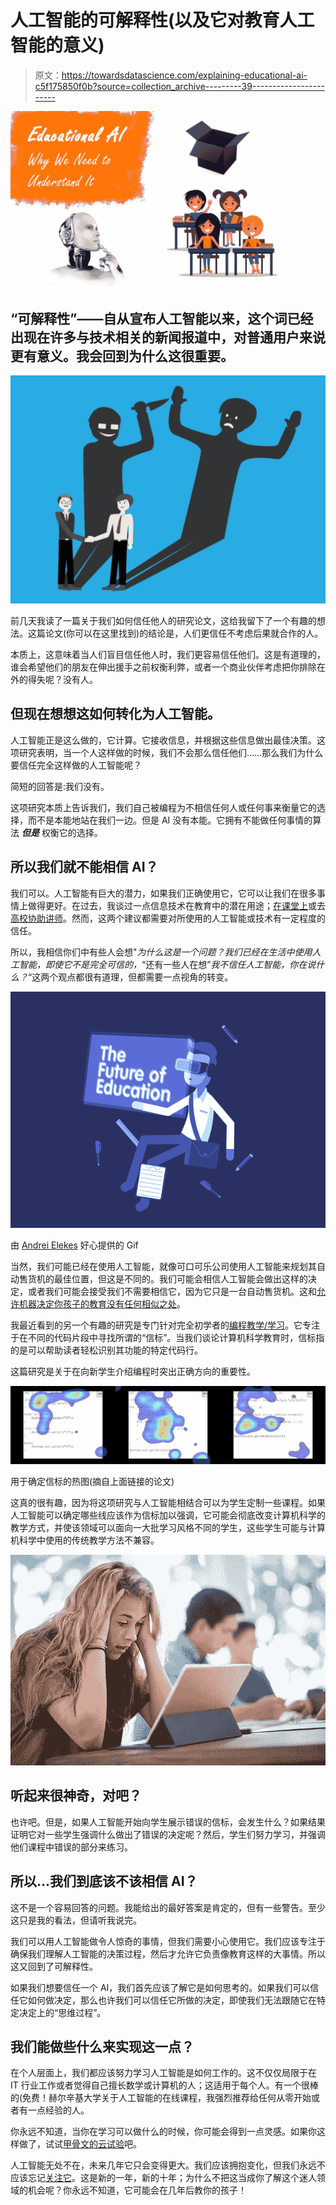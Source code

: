 # 人工智能的可解释性(以及它对教育人工智能的意义)

> 原文：<https://towardsdatascience.com/explaining-educational-ai-c5f175850f0b?source=collection_archive---------39----------------------->

![](img/e2996f33b830ce8d79ce7e42d12b4dd2.png)

## “**可解释性**”——自从宣布人工智能以来，这个词已经出现在许多与技术相关的新闻报道中，对普通用户来说更有意义。我会回到为什么这很重要。

![](img/a397c0548ec3b801446cd396f3447d87.png)

前几天我读了一篇关于我们如何信任他人的研究论文，这给我留下了一个有趣的想法。这篇论文(你可以在这里找到)的结论是，人们更信任不考虑后果就合作的人。

本质上，这意味着当人们盲目信任他人时，我们更容易信任他们。这是有道理的，谁会希望他们的朋友在伸出援手之前权衡利弊，或者一个商业伙伴考虑把你排除在外的得失呢？没有人。

## 但现在想想这如何转化为人工智能。

人工智能正是这么做的，它计算。它接收信息，并根据这些信息做出最佳决策。这项研究表明，当一个人这样做的时候，我们不会那么信任他们……那么我们为什么要信任完全这样做的人工智能呢？

简短的回答是:我们没有。

这项研究本质上告诉我们，我们自己被编程为不相信任何人或任何事来衡量它的选择，而不是本能地站在我们一边。但是 AI 没有本能。它拥有不能做任何事情的算法 ***但是*** 权衡它的选择。

## 所以我们就不能相信 AI？

我们可以。人工智能有巨大的潜力，如果我们正确使用它，它可以让我们在很多事情上做得更好。在过去，我谈过一点信息技术在教育中的潜在用途；[在课堂上](https://bit.ly/aiSchools)或去[高校协助讲师](https://bit.ly/digitalTeachingAssistants)。然而，这两个建议都需要对所使用的人工智能或技术有一定程度的信任。

所以，我相信你们中有些人会想"*为什么这是一个问题？我们已经在生活中使用人工智能，即使它不是完全可信的，*“还有一些人在想”*我不信任人工智能，你在说什么？*“这两个观点都很有道理，但都需要一点视角的转变。

![](img/21a715f293af06d281703742ce9091c6.png)

由 [Andrei Elekes](https://medium.com/@aele54) 好心提供的 Gif

当然，我们可能已经在使用人工智能，就像可口可乐公司使用人工智能来规划其自动售货机的最佳位置，但这是不同的。我们可能会相信人工智能会做出这样的决定，或者我们可能会接受我们不需要相信它，因为它只是一台自动售货机。这和[允许机器决定你孩子的教育没有任何相似之处](https://bit.ly/aiSchools)。

我最近看到的另一个有趣的研究是专门针对完全初学者的[编程教学/学习](https://bit.ly/beaconsPaper)。它专注于在不同的代码片段中寻找所谓的“信标”。当我们谈论计算机科学教育时，信标指的是可以帮助读者轻松识别其功能的特定代码行。

这篇研究是关于在向新学生介绍编程时突出正确方向的重要性。

![](img/62f72c97df96d79a7ecf580fda921728.png)

用于确定信标的热图(摘自上面链接的论文)

这真的很有趣，因为将这项研究与人工智能相结合可以为学生定制一些课程。如果人工智能可以确定哪些线应该作为信标加以强调，它可能会彻底改变计算机科学的教学方式，并使该领域可以面向一大批学习风格不同的学生，这些学生可能与计算机科学中使用的传统教学方法不兼容。

![](img/9ceb576e14161e44bc8bbd3e94489b25.png)

## 听起来很神奇，对吧？

也许吧。但是，如果人工智能开始向学生展示错误的信标，会发生什么？如果结果证明它对一些学生强调什么做出了错误的决定呢？然后，学生们努力学习，并强调他们课程中错误的部分来练习。

## 所以…我们到底该不该相信 AI？

这不是一个容易回答的问题。我能给出的最好答案是肯定的，但有一些警告。至少这只是我的看法，但请听我说完。

我们可以用人工智能做令人惊奇的事情，但我们需要小心使用它。我们应该专注于确保我们理解人工智能的决策过程，然后才允许它负责像教育这样的大事情。所以这又回到了可解释性。

如果我们想要信任一个 AI，我们首先应该了解它是如何思考的。如果我们可以信任它如何做决定，那么也许我们可以信任它所做的决定，即使我们无法跟随它在特定决定上的“思维过程”。

## 我们能做些什么来实现这一点？

在个人层面上，我们都应该努力学习人工智能是如何工作的。这不仅仅局限于在 IT 行业工作或者觉得自己擅长数学或计算机的人；这适用于每个人。有一个很棒的(免费！赫尔辛基大学关于人工智能的在线课程，我强烈推荐给任何从零开始或者有一点经验的人。

你永远不知道，当你在学习可以做什么的时候，你可能会得到一点灵感。如果你这样做了，试试[甲骨文的云试验](https://bit.ly/OCI_Trial)吧。

人工智能无处不在，未来几年它只会变得更大。我们应该拥抱变化，但我们永远不应该忘记[关注它](https://bit.ly/ryanAiEthics)。这是新的一年，新的十年；为什么不把这当成你了解这个迷人领域的机会呢？你永远不知道，它可能会在几年后教你的孩子！